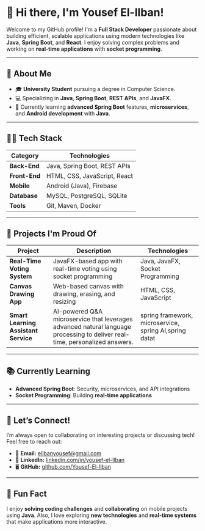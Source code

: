 

# 👋 Hi there, I'm Yousef El-llban!

Welcome to my GitHub profile! I'm a **Full Stack Developer** passionate about building efficient, scalable applications using modern technologies like **Java**, **Spring Boot**, and **React**. I enjoy solving complex problems and working on **real-time applications** with **socket programming**.

---

## 🚀 About Me

- 🎓 **University Student** pursuing a degree in Computer Science.  
- 💻 Specializing in **Java**, **Spring Boot**, **REST APIs**, and **JavaFX**.  
- 🌱 Currently learning **advanced Spring Boot** features, **microservices**, and **Android development** with **Java**.  
<!--- ⚡ **Fun Fact:** I’ve built over **six mobile apps** with my university colleague, focusing on **Java-based mobile projects**.
--->
---

## 🧑‍💻 Tech Stack

| **Category**   | **Technologies**                  |
|----------------|-----------------------------------|
| **Back-End**   | Java, Spring Boot, REST APIs      |
| **Front-End**  | HTML, CSS, JavaScript, React      |
| **Mobile**     | Android (Java), Firebase        |
| **Database**   | MySQL, PostgreSQL, SQLite         |
| **Tools**      | Git, Maven, Docker   |

---

## 💼 Projects I'm Proud Of

| **Project**                  | **Description**                                             | **Technologies**                  |
|------------------------------|-------------------------------------------------------------|-----------------------------------|
| **Real-Time Voting System**   | JavaFX-based app with real-time voting using socket programming | Java, JavaFX, Socket Programming |
| **Canvas Drawing App**        | Web-based canvas with drawing, erasing, and resizing         | HTML, CSS, JavaScript            |
| **Smart Learning Assistant Service**   |  AI-powered Q&A microservice that leverages advanced natural language processing to deliver real-time, personalized answers. | spring framework, microservice, spring AI,spring datat |

---

## 📚 Currently Learning

- **Advanced Spring Boot**: Security, microservices, and API integrations  
- **Socket Programming**: Building **real-time applications**  

---


## 🤝 Let’s Connect!

I’m always open to collaborating on interesting projects or discussing tech! Feel free to reach out:

- 📧 **Email:** ellbanyousef@gmail.com
- 💼 **LinkedIn:** [linkedin.com/in/yousef-el-llban](#)  
- 🖥️ **GitHub:** [github.com/Yousef-El-llban](#)

---

## 🎯 Fun Fact

I enjoy **solving coding challenges** and **collaborating** on mobile projects using **Java**. Also, I love exploring **new technologies** and **real-time systems** that make applications more interactive.



<!---- 👋 Hi, I’m Yusef Ellban
- 👀 I’m interested in programming 
- 🌱 I’m currently learning full stack development
- 💞️ I’m looking to collaborate on financial companies
- 📫 How to reach me www.linkedin.com/in/youssef-ellban
- ⚡ Fun fact: I love diving into complex problems and turning them into simple, scalable solutions. When I’m not coding, you’ll probably find me exploring new technologies, working on side projects, or collaborating with friends on creative ideas.

yusefellban/yusefellban is a ✨ special ✨ repository because its `README.md` (this file) appears on your GitHub profile.
You can click the Preview link to take a look at your changes.
--->

